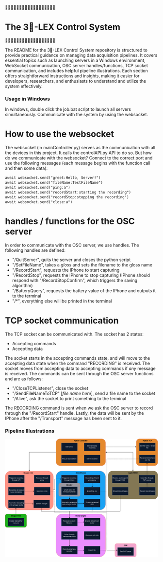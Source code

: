 🍍🍍🍍🍍🍍🍍🍍🍍🍍🍍🍍🍍🍍🍍🍍🍍🍍🍍
# The 3🍍-LEX Control System 
🍍🍍🍍🍍🍍🍍🍍🍍🍍🍍🍍🍍🍍🍍🍍🍍🍍🍍


The README for the 3🍍-LEX Control System repository is structured to provide practical guidance on managing data acquisition pipelines. It covers essential topics such as launching servers in a Windows environment, WebSocket communication, OSC server handles/functions, TCP socket communication, and includes helpful pipeline illustrations. Each section offers straightforward instructions and insights, making it easier for developers, researchers, and enthusiasts to understand and utilize the system effectively.


### Usage in Windows
In windows, double click the job.bat script to launch all servers simultaneously. Communicate with the system by using the websocket.

# How to use the websocket
The websocket (in mainController.py) serves as the communication with all the devices in this project. It calls the controlAPI.py API to do so. But how do we communicate with the websocket? Connect to the correct port and use the following messages (each message begins with the function call and then some data):
```
await websocket.send("greet:Hello, Server!")
await websocket.send("fileName:TestFileName")
await websocket.send("ping:a")
await websocket.send("recordStart:starting the recording")
await websocket.send("recordStop:stopping the recording")
await websocket.send("close:a")
```


# handles / functions for the OSC server
In order to communicate with the OSC server, we use handles. The following handles are defined:
- "/QuitServer", quits the server and closes the python script
- "/SetFileName", takes a _gloss_ and sets the filename to the gloss name
- "/RecordStart", requests the IPhone to start capturing
-  "/RecordStop", requests the IPhone to stop capturing (IPhone should respond with "/RecordStopConfirm", which triggers the saving algorithm)
- "/BatteryQuery", requests the battery value of the IPhone and outputs it to the terminal
- "/*", everything else will be printed in the terminal

# TCP socket communication
The TCP socket can be communicated with. The socket has 2 states:
- Accepting commands
- Accepting data

The socket starts in the accepting commands state, and will move to the accepting data state when the command "RECORDING" is received. The socket moves from accepting data to accepting commands if _any_ message is received.
The commands can be sent through the OSC server functions and are as follows:
- "/CloseTCPListener", close the socket
- "/SendFileNameToTCP" [_file name here_], send a file name to the socket
- "/Alive", ask the socket to print something to the terminal

The RECORDING command is sent when we ask the OSC server to record through the "/RecordStart" handle.
Lastly, the data will be sent by the IPhone after the "/Transport" message has been sent to it.

### Pipeline Illustrations
![Pipeline](/img/PipelineSignbankProject2.png)

